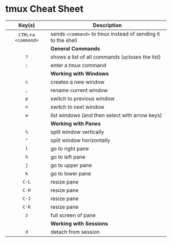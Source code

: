 tmux Cheat Sheet
================

| Key(s)  | Description |
| :-----: | ----------- |
| `CTRL`+`a` `<command>` | sends `<command>` to tmux instead of sending it to the shell |
| | **General Commands** |
| `?` | shows a list of all commands (`q`closes the list) |
| `:` | enter a tmux command |
| | **Working with Windows** |
| `c` | creates a new window |
| `,` | rename current window |
| `p` | switch to previous window |
| `n` | switch to next window |
| `w` | list windows (and then select with arrow keys) |
| | **Working with Panes** |
| `%`          | split window vertically |
| `"`          | split window horizontally |
| `l`          | go to right pane |
| `h`          | go to left pane |
| `j`          | go to upper pane |
| `k`          | go to lower pane |
| `C-L`        | resize pane |
| `C-H`        | resize pane |
| `C-J`        | resize pane |
| `C-K`        | resize pane |
| `z`          | full screen of pane |
| | **Working with Sessions** |
| `d` | detach from session |

